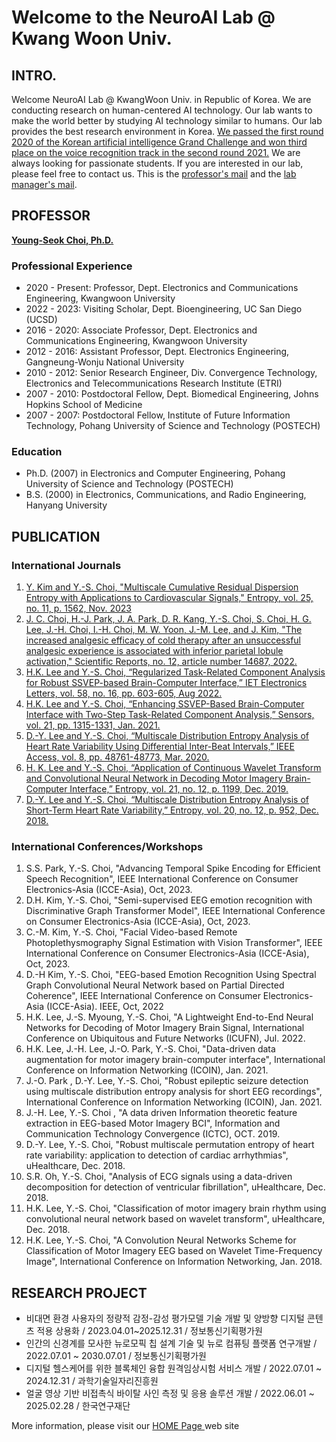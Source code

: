 # Welcome to the NeuroAI Lab @ Kwang Woon Univ.

## INTRO.
Welcome NeuroAI Lab @ KwangWoon Univ. in Republic of Korea. We are conducting research on human-centered AI technology. Our lab wants to make the world better by studying AI technology similar to humans. Our lab provides the best research environment in Korea. <a href = "https://www.kw.ac.kr/ko/life/newsletter.jsp?BoardMode=view&DUID=34954" target = "_blank"> We passed the first round 2020 of the Korean artificial intelligence Grand Challenge and won third place on the voice recognition track in the second round 2021.</a> We are always looking for passionate students. If you are interested in our lab, please feel free to contact us. This is the <a href = "yschoi@kw.ac.kr" target = "_blank">professor's mail</a> and the <a href = "swslooser@gmail.com" target = "_blank">lab manager's mail</a>.

## PROFESSOR

<a href = "https://sites.google.com/view/neuroailab/members/professor" target = "_blank"> <b>Young-Seok Choi, Ph.D. </b></a>

### Professional Experience
- 2020 - Present:  Professor, Dept. Electronics and Communications Engineering, Kwangwoon University
- 2022 - 2023: Visiting Scholar, Dept. Bioengineering, UC San Diego (UCSD)
- 2016 - 2020: Associate Professor, Dept. Electronics and Communications Engineering, Kwangwoon University
- 2012 - 2016: Assistant Professor, Dept. Electronics Engineering, Gangneung-Wonju National University
- 2010 - 2012:  Senior Research Engineer, Div. Convergence Technology, Electronics and Telecommunications Research Institute (ETRI)
- 2007 - 2010:  Postdoctoral Fellow, Dept. Biomedical Engineering, Johns Hopkins School of Medicine
- 2007 - 2007:  Postdoctoral Fellow, Institute of Future Information Technology, Pohang University of Science and Technology (POSTECH)

### Education
- Ph.D. (2007) in Electronics and Computer Engineering, Pohang University of Science and Technology (POSTECH)
- B.S. (2000) in Electronics, Communications, and Radio Engineering, Hanyang University

## PUBLICATION
### International Journals
1. <a href = "https://www.mdpi.com/1099-4300/25/11/1562" target = "_blank">Y. Kim and Y.-S. Choi, "Multiscale Cumulative Residual Dispersion Entropy with Applications to Cardiovascular Signals," Entropy, vol. 25, no. 11, p. 1562, Nov. 2023 </a>
2. <a href = "https://www.nature.com/articles/s41598-022-18181-0" target = "_blank"> J. C. Choi, H.-J. Park, J. A. Park, D. R. Kang, Y.-S. Choi, S. Choi, H. G. Lee, J.-H. Choi, I.-H. Choi, M. W. Yoon, J.-M. Lee, and J. Kim, "The increased analgesic efficacy of cold therapy after an unsuccessful analgesic experience is associated with inferior parietal lobule activation," Scientific Reports, no. 12, article number 14687, 2022.</a>
3. <a href = "https://ietresearch.onlinelibrary.wiley.com/doi/full/10.1049/ell2.12540" target = "_blank"> H.K. Lee and Y.-S. Choi, “Regularized Task-Related Component Analysis for Robust SSVEP-based Brain-Computer Interface,” IET Electronics Letters, vol. 58, no. 16, pp. 603-605, Aug 2022.</a>
4. <a href = "https://www.mdpi.com/1424-8220/21/4/1315" target = "_blank"> H.K. Lee and Y.-S. Choi, “Enhancing SSVEP-Based Brain-Computer Interface with Two-Step Task-Related Component Analysis,” Sensors, vol. 21, pp. 1315-1331, Jan. 2021.</a>
5. <a href = "https://ieeexplore.ieee.org/document/9026972?source=authoralert" target = "_blank"> D.-Y. Lee and Y.-S. Choi, “Multiscale Distribution Entropy Analysis of Heart Rate Variability Using Differential Inter-Beat Intervals,” IEEE Access, vol. 8, pp. 48761-48773, Mar. 2020. </a>
6. <a href = "https://www.mdpi.com/1099-4300/21/12/1199" target = "_blank">H. K. Lee and Y.-S. Choi, “Application of Continuous Wavelet Transform and Convolutional Neural Network in Decoding Motor Imagery Brain-Computer  Interface,” Entropy, vol. 21, no. 12, p. 1199, Dec. 2019. </a> 
7. <a href = "https://www.mdpi.com/1099-4300/20/12/952" target = "_blank"> D.-Y. Lee and Y.-S. Choi, “Multiscale Distribution Entropy Analysis of Short-Term Heart Rate Variability,” Entropy, vol. 20, no. 12, p. 952, Dec. 2018. </a>

### International Conferences/Workshops
1. S.S. Park, Y.-S. Choi, "Advancing Temporal Spike Encoding for Efficient Speech Recognition", IEEE International Conference on Consumer Electronics-Asia (ICCE-Asia), Oct, 2023.
2. D.H. Kim, Y.-S. Choi, "Semi-supervised EEG emotion recognition with Discriminative Graph Transformer Model", IEEE International Conference on Consumer Electronics-Asia (ICCE-Asia), Oct, 2023.
3. C.-M. Kim, Y.-S. Choi, "Facial Video-based Remote Photoplethysmography Signal Estimation with Vision Transformer", IEEE International Conference on Consumer Electronics-Asia (ICCE-Asia), Oct, 2023.
4.  D.-H Kim, Y.-S. Choi, "EEG-based Emotion Recognition Using Spectral Graph Convolutional Neural Network based on Partial Directed Coherence", IEEE International Conference on Consumer Electronics-Asia (ICCE-Asia). IEEE, Oct, 2022
5. H.K. Lee, J.-S. Myoung, Y.-S. Choi, "A Lightweight End-to-End Neural Networks for Decoding of Motor Imagery Brain Signal, International Conference on Ubiquitous and Future Networks (ICUFN), Jul. 2022.
6. H.K. Lee, J.-H. Lee, J.-O. Park, Y.-S. Choi, "Data-driven data augmentation for motor imagery brain-computer interface", International Conference on Information Networking (ICOIN), Jan. 2021.
7. J.-O. Park , D.-Y. Lee, Y.-S. Choi, "Robust epileptic seizure detection using multiscale distribution entropy analysis for short EEG recordings", International Conference on Information Networking (ICOIN), Jan. 2021.
8. J.-H. Lee, Y.-S. Choi , "A data driven Information theoretic feature extraction in EEG-based Motor Imagery BCI", Information and Communication Technology Convergence (ICTC), OCT. 2019.
9. D.-Y. Lee, Y.-S. Choi, "Robust multiscale permutation entropy of heart rate variability: application to detection of cardiac arrhythmias", uHealthcare, Dec. 2018.
10. S.R. Oh, Y.-S. Choi, "Analysis of ECG signals using a data-driven decomposition for detection of ventricular fibrillation", uHealthcare, Dec. 2018.
11. H.K. Lee, Y.-S. Choi, "Classification of motor imagery brain rhythm using convolutional neural network based on wavelet transform", uHealthcare, Dec. 2018.
12. H.K. Lee, Y.-S. Choi, "A Convolution Neural Networks Scheme for Classification of Motor Imagery EEG based on Wavelet Time-Frequency Image", International Conference on Information Networking, Jan. 2018.

## RESEARCH PROJECT
- 비대면 환경 사용자의 정량적 감정-감성 평가모델 기술 개발 및 양방향 디지털 콘텐츠 적용 상용화 / 2023.04.01~2025.12.31 / 정보통신기획평가원
- 인간의 신경계를 모사한 뉴로모픽 칩 설계 기술 및 뉴로 컴퓨팅 플랫폼 연구개발 / 2022.07.01 ~ 2030.07.01 / 정보통신기획평가원
- 디지털 헬스케어를 위한 블록체인 융합 원격임상시험 서비스 개발 / 2022.07.01 ~ 2024.12.31 / 과학기술일자리진흥원
- 얼굴 영상 기반 비접촉식 바이탈 사인  측정 및 응용 솔루션 개발 / 2022.06.01 ~ 2025.02.28 / 한국연구재단

More information, please visit our <a href = "https://sites.google.com/view/neuroailab/home"> HOME Page </a> web site
